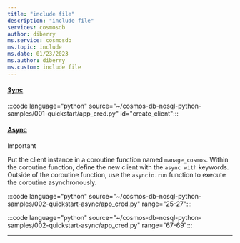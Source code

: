 ```yaml
---
title: "include file"
description: "include file"
services: cosmosdb
author: diberry
ms.service: cosmosdb
ms.topic: include
ms.date: 01/23/2023
ms.author: diberry
ms.custom: include file
---
```


#### [Sync](#tab/sync)

:::code language="python" source="~/cosmos-db-nosql-python-samples/001-quickstart/app_cred.py" id="create_client":::

#### [Async](#tab/async)

> [!IMPORTANT]
> Put the client instance in a coroutine function named `manage_cosmos`. Within the coroutine function, define the new client with the `async with` keywords. Outside of the coroutine function, use the `asyncio.run` function to execute the coroutine asynchronously. 

:::code language="python" source="~/cosmos-db-nosql-python-samples/002-quickstart-async/app_cred.py" range="25-27":::

:::code language="python" source="~/cosmos-db-nosql-python-samples/002-quickstart-async/app_cred.py" range="67-69":::

---
